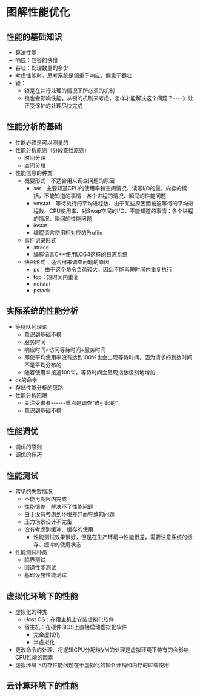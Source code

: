 # 图解性能优化



## 性能的基础知识

- 算法性能
- 响应：应答的快慢
- 吞吐：处理数量的多少
- 考虑性能时，思考系统是偏重于响应，偏重于吞吐
- 锁：
  - 锁是在并行处理的情况下所必须的机制
  - 锁也会影响性能，从锁的机制来考虑，怎样才能解决这个问题？----》让正受保护的处理尽快完成



## 性能分析的基础

- 性能必须是可以测量的
- 性能分析原则（分段查找原则）
  - 时间分段
  - 空间分段
- 性能信息的种类
  - 概要形式：不适合用来调查问题的原因
    - sar：主要知道CPU的使用率和空闲情况、读写I/O的量，内存的概括，不能知道的事情：各个进程的情况、瞬间的性能问题
    - vmstat：等待执行的平均进程数、由于某些原因而被迫等待的平均进程数、CPU使用率、对Swap空间的I/O，不能知道的事情：各个进程的情况、瞬间的性能问题
    - iostat
    - 编程语言使用相对应的Profile
  - 事件记录形式
    - strace
    - 编程语言C++使用LOG4这样的日志系统
  - 快照形式：适合用来调查问题的原因
    - ps：由于这个命令负荷较大，因此不能再短时间内重复执行
    - top：短时间内重复
    - netstat
    - pstack



## 实际系统的性能分析

- 等待队列理论
  - 意识到基础不稳
  - 服务时间
  - 响应时间=访问等待时间+服务时间
  - 即使平均使用率没有达到100%也会出现等待时间，因为请求的到达时间不是平均分布的
  - 随着使用率接近100%，等待时间会呈现指数级别地增加
- os的命令
- 存储性能分析的思路
- 性能分析陷阱
  - 关注受害者------重点是调查“谁引起的”
  - 意识到基础不稳



## 性能调优

- 调优的原则
- 调优的技巧



## 性能测试

- 常见的失败情况
  - 不能再期限内完成
  - 性能很差，解决不了性能问题
  - 由于没有考虑到环境差异而导致的问题
  - 压力场景设计不完备
  - 没有考虑到缓冲、缓存的使用
    - 性能测试效果很好，但是在生产环境中性能很差，需要注意系统的缓存、缓冲的使用状态
- 性能测试种类
  - 临界测试
  - 回退性能测试
  - 基础设施性能测试



## 虚拟化环境下的性能

- 虚拟化的种类
  - Host OS：在宿主机上安装虚拟化软件
  - 宿主机：在硬件BIOS上直接启动虚拟化软件
    - 完全虚拟化
    - 半虚拟化
- 更改命令的处理、将逻辑CPU分配给VM的处理是虚拟环境下特有的会影响CPU性能的因素
- 虚拟环境下内存性能问题在于虚拟化的额外开销和内存的过载使用



## 云计算环境下的性能



















